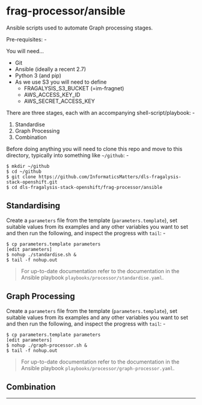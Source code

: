 # frag-processor/ansible
Ansible scripts used to automate Graph processing stages. 

Pre-requisites: -

You will need...

-   Git
-   Ansible (ideally a recent 2.7)
-   Python 3 (and pip)
-   As we use S3 you will need to define
    -   FRAGALYSIS_S3_BUCKET (=im-fragnet)
    -   AWS_ACCESS_KEY_ID
    -   AWS_SECRET_ACCESS_KEY
 
There are three stages, each with an accompanying shell-script/playbook: -

1.  Standardise
1.  Graph Processing
1.  Combination

Before doing anything you will need to clone this repo and move to this
directory, typically into something like `~/github`: -

    $ mkdir ~/github
    $ cd ~/github
    $ git clone https://github.com/InformaticsMatters/dls-fragalysis-stack-openshift.git
    $ cd dls-fragalysis-stack-openshift/frag-processor/ansible

## Standardising
Create a `parameters` file from the template (`parameters.template`),
set suitable values from its examples and any other variables you want to
set and then run the following, and inspect the progress with
`tail`: -

    $ cp parameters.template parameters
    [edit parameters]
    $ nohup ./standardise.sh &
    $ tail -f nohup.out

>   For up-to-date documentation refer to the documentation in the
    Ansible playbook `playbooks/processor/standardise.yaml`.

## Graph Processing
Create a `parameters` file from the template (`parameters.template`),
set suitable values from its examples and any other variables you want to
set and then run the following, and inspect the progress with
`tail`: -

    $ cp parameters.template parameters
    [edit parameters]
    $ nohup ./graph-processor.sh &
    $ tail -f nohup.out

>   For up-to-date documentation refer to the documentation in the
    Ansible playbook `playbooks/processor/graph-processor.yaml`.

## Combination

---
 